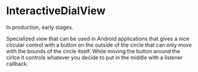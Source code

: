 InteractiveDialView
===================

In production, early stages.

Specialized view that can be used in Android applications that gives a nice circular control with a button on the outside of the circle that can only move with the bounds of the circle itself. While moving the button around the cirlce it controls whatever you decide to put in the middle with a listener callback.
